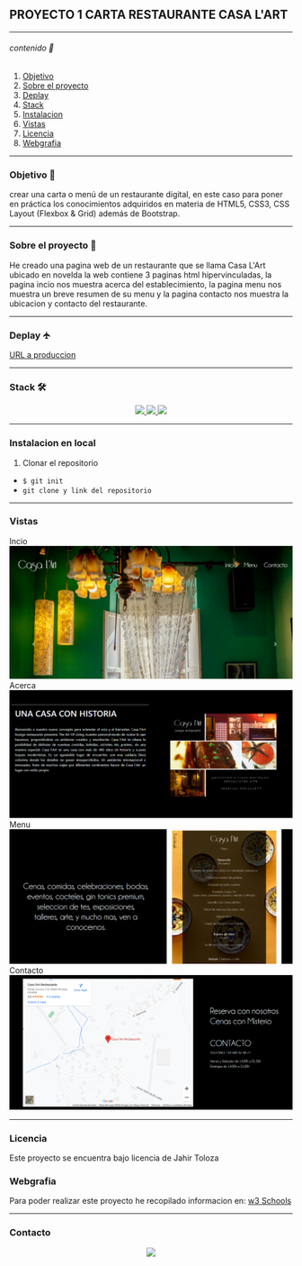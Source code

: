 ## PROYECTO 1 CARTA RESTAURANTE CASA L'ART
***
###### contenido    🚩
1. [Objetivo](#objetivo)
2. [Sobre el proyecto](#sobre-el-proyecto)
3. [Deplay](#deplay)
4. [Stack](#stack)
5. [Instalacion](#instalacion)
6. [Vistas](#vistas)
7. [Licencia](#licencia)
8. [Webgrafia](#webgrafia)

***
### Objetivo 🎯

 crear una carta o menú de un restaurante digital, en este caso para poner en práctica los conocimientos adquiridos en materia de HTML5, CSS3, CSS Layout (Flexbox & Grid) además de Bootstrap.
***
### Sobre el proyecto 🚀

He creado una pagina web de un restaurante que se llama Casa L'Art ubicado en novelda la web contiene 3 paginas html hipervinculadas, la pagina incio nos muestra acerca del establecimiento, la pagina menu nos muestra un breve resumen de su menu y la pagina contacto nos muestra la ubicacion y contacto del restaurante.
***
### Deplay 🛧

[URL a produccion](google.com)
              

              
              
***
### Stack   🛠              


<div align="center">
<a href="https://www.w3schools.com/html/html_emojis.asp">
    <img src= "https://cdn.icon-icons.com/icons2/2699/PNG/512/w_html_logo_icon_170241.png" height=50px />
</a>
<a href="https://www.w3schools.com/css/default.asp">
    <img src= "[https://assets.stickpng.com/images/62b2220b038aad4d3ed7ca2f.png](https://assets.stickpng.com/images/62b2220b038aad4d3ed7ca2f.png)" height=50px />
</a>
<a href="https://getbootstrap.com/">
    <img src= "https://logovectorseek.com/wp-content/uploads/2019/10/bootstrap-logo-vector.png" height=50px />
</a>
 </div>

***
### Instalacion en local

1. Clonar el repositorio
 - `$ git init`
 - `git clone y link del repositorio`


***
### Vistas 
Incio
![inicio](./vista%20inicio%201.png)
Acerca
![acerca](./vista%20inicio%202.png)
Menu
![menu](./vista%20menu.png)
Contacto
![contacto](./vista%20contacto.png)
















***
### Licencia
Este proyecto se encuentra bajo licencia de Jahir Toloza

### Webgrafia
Para poder realizar este proyecto he recopilado informacion en:
[w3 Schools](https://www.w3schools.com/)
***
### Contacto

<div align="center">
<a href="www.gmail.com">
    <img src= "https://i.blogs.es/16b956/gmail-nuevo-logo-google-workspace/1366_2000.jpg
" height=50px />
</a>
</div>

